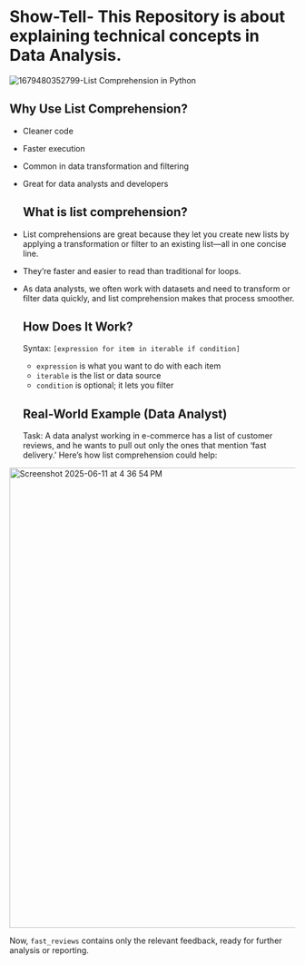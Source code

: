 # Show-Tell- This Repository is about explaining technical concepts in Data Analysis. 
![1679480352799-List Comprehension in Python](https://github.com/user-attachments/assets/da583c6d-f587-4143-b4ef-5062ba3bd5ce)

##  Why Use List Comprehension?
- Cleaner code
- Faster execution
- Common in data transformation and filtering
- Great for data analysts and developers

  ## What is list comprehension?

- List comprehensions are great because they let you create new lists by applying a transformation or filter to an existing list—all in one concise line.
- They’re faster and easier to read than traditional for loops.
- As data analysts, we often work with datasets and need to transform or filter data quickly, and list comprehension makes that process smoother.

  ##  How Does It Work?
  Syntax: `[expression for item in iterable if condition]`
  - `expression` is what you want to do with each item
  - `iterable` is the list or data source
  - `condition` is optional; it lets you filter
 
  ## Real-World Example (Data Analyst)
  Task: A data analyst working in e-commerce has a list of customer reviews, and he wants to pull out only the ones that mention ‘fast delivery.’
Here’s how list comprehension could help:

<img width="811" alt="Screenshot 2025-06-11 at 4 36 54 PM" src="https://github.com/user-attachments/assets/c99fdccb-bf74-477e-aa86-65251def02ac" />

   
   Now, `fast_reviews` contains only the relevant feedback, ready for further analysis or reporting.








 






